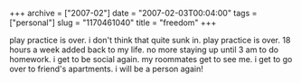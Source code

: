 +++
archive = ["2007-02"]
date = "2007-02-03T00:04:00"
tags = ["personal"]
slug = "1170461040"
title = "freedom"
+++

play practice is over. i don't think that quite sunk in. play practice is
over. 18 hours a week added back to my life. no more staying up until 3 am
to do homework. i get to be social again. my roommates get to see me.
i get to go over to friend's apartments. i will be a person again!

